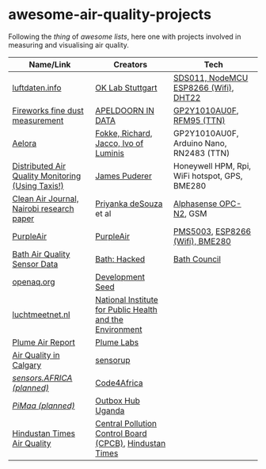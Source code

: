 # awesome-air-quality-projects

Following the *thing* of *awesome lists*, here one with projects involved in measuring and visualising air quality. 

Name/Link|Creators|Tech
--- | ---| ---
[luftdaten.info](http://luftdaten.info) | [OK Lab Stuttgart](https://codefor.de/stuttgart/) | [SDS011, NodeMCU ESP8266 (Wifi), DHT22](http://luftdaten.info/feinstaubsensor-bauen/)
[Fireworks fine dust measurement](https://apeldoornindata.nl/data/chartcombined.php?id=7) | [APELDOORN IN DATA](https://apeldoornindata.nl/index.php/2017/11/18/vuurwerk-fijnstof-meten/) | [GP2Y1010AU0F](https://github.com/pe1mew/TTNApeldoornDustSensor/blob/master/Hardware/Sharp%20Sensor%20-%20gp2y1010au_e.pdf), [RFM95 (TTN)](https://github.com/pe1mew/TTNApeldoornDustSensor/blob/master/BouwAvond_FijnstofSensor_091.pdf)
[Aelora](https://www.thethingsnetwork.org/article/aelora-monitoring-air-quality-with-the-things-network) | [Fokke, Richard, Jacco, Ivo of Luminis](https://arnhem.luminis.eu/talents/) | GP2Y1010AU0F, Arduino Nano, RN2483 (TTN) 
[Distributed Air Quality Monitoring (Using Taxis!)](https://www.hackster.io/james-puderer/distributed-air-quality-monitoring-using-taxis-69647e) | [James Puderer](https://twitter.com/jhpuderer) | Honeywell HPM, Rpi, WiFi hotspot, GPS, BME280 
[Clean Air Journal, Nairobi research paper](http://cleanairjournal.org.za/download/caj_vol27_no2_2017_p12.pdf) | [Priyanka deSouza](https://twitter.com/pdez90) et al | [Alphasense OPC-N2](http://www.alphasense.com/index.php/products/optical-particle-counter/), GSM
[PurpleAir](https://www.purpleair.com/map) | [PurpleAir](https://www.purpleair.com/) | [PMS5003](http://www.aqmd.gov/aq-spec/product/purpleair-pa-ii), [ESP8266 (Wifi), BME280](https://www.purpleair.com/sensors) 
[Bath Air Quality Sensor Data](https://data.bathhacked.org/Environment/-Live-Air-Quality-Sensor-Data/hqr9-djir) | [Bath: Hacked](https://www.bathhacked.org) | [Bath Council](http://www.bathnes.gov.uk/services/environment/pollution/air-quality)
[openaq.org](https://openaq.org) | [Development Seed](https://developmentseed.org/) |
[luchtmeetnet.nl](https://www.luchtmeetnet.nl/) | [National Institute for Public Health and the Environment](https://www.samenmetenaanluchtkwaliteit.nl/meten) | 
[Plume Air Report](https://air.plumelabs.com/) | [Plume Labs](https://plumelabs.com) | 
[Air Quality in Calgary](http://calgary-air.sensorup.com/) | [sensorup](https://www.sensorup.com/) | 
[*sensors.AFRICA (planned)*](https://medium.com/code-for-africa/monitoring-air-quality-in-african-cities-through-low-cost-air-pollution-centers-84f2082c8ebd)|[Code4Africa](https://codeforafrica.org/) | 
[*PiMaa (planned)*](http://pimaa.co.ug/) | [Outbox Hub Uganda](https://outbox.co.ug/) | 
[Hindustan Times Air Quality](http://airquality.hindustantimes.com/) | [Central Pollution Control Board (CPCB)](http://cpcb.nic.in), [Hindustan Times](http://hindustantimes.com/) | 
